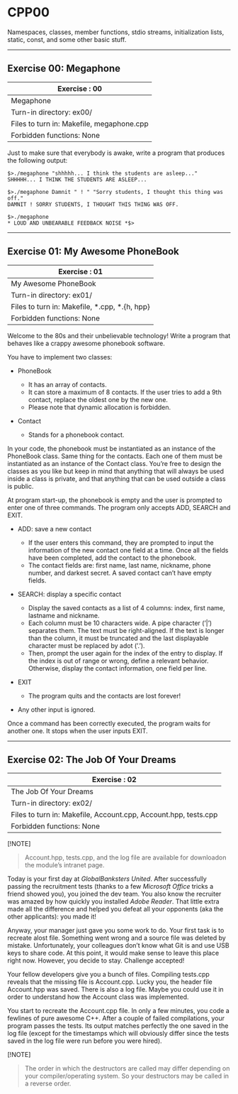 # CPP00

Namespaces, classes, member functions, stdio streams, initialization lists, static, const, and some other basic stuff.

---

## Exercise 00: Megaphone

| Exercise : 00 |
|-------------|
| Megaphone |
| Turn-in directory: ex00/ |
| Files to turn in: Makefile, megaphone.cpp |
| Forbidden functions: None |

Just to make sure that everybody is awake, write a program that produces the following output:

```
$>./megaphone "shhhhh... I think the students are asleep..."
SHHHHH... I THINK THE STUDENTS ARE ASLEEP...

$>./megaphone Damnit " ! " "Sorry students, I thought this thing was off."
DAMNIT ! SORRY STUDENTS, I THOUGHT THIS THING WAS OFF.

$>./megaphone
* LOUD AND UNBEARABLE FEEDBACK NOISE *$>
```

---

## Exercise 01: My Awesome PhoneBook

| Exercise : 01 |
|-------------|
| My Awesome PhoneBook |
| Turn-in directory: ex01/ |
| Files to turn in: Makefile, *.cpp, *.{h, hpp} |
| Forbidden functions: None |

Welcome to the 80s and their unbelievable technology! Write a program that behaves like a crappy awesome phonebook software.

You have to implement two classes:

- PhoneBook
	- It has an array of contacts.
	- It can store a maximum of 8 contacts. If the user tries to add a 9th contact, replace the oldest one by the new one.
	- Please note that dynamic allocation is forbidden.

- Contact
	- Stands for a phonebook contact.
	
In your code, the phonebook must be instantiated as an instance of the PhoneBook class. Same thing for the contacts. Each one of them must be instantiated as an instance of the Contact class. You’re free to design the classes as you like but keep in mind that anything that will always be used inside a class is private, and that anything that can be used outside a class is public.

At program start-up, the phonebook is empty and the user is prompted to enter one of three commands. The program only accepts ADD, SEARCH and EXIT.

- ADD: save a new contact
	- If the user enters this command, they are prompted to input the information of the new contact one field at a time. Once all the fields have been completed, add the contact to the phonebook.
	- The contact fields are: first name, last name, nickname, phone number, and darkest secret. A saved contact can’t have empty fields.
	
- SEARCH: display a specific contact
	- Display the saved contacts as a list of 4 columns: index, first name, lastname and nickname.
	- Each column must be 10 characters wide. A pipe character (’|’) separates them. The text must be right-aligned. If the text is longer than the column, it must be truncated and the last displayable character must be replaced by adot (’.’).
	- Then, prompt the user again for the index of the entry to display. If the index is out of range or wrong, define a relevant behavior. Otherwise, display the contact information, one field per line.
	
- EXIT
	- The program quits and the contacts are lost forever!
	
- Any other input is ignored.

Once a command has been correctly executed, the program waits for another one. It stops when the user inputs EXIT.

---

## Exercise 02: The Job Of Your Dreams

| Exercise : 02 |
|-------------|
| The Job Of Your Dreams |
| Turn-in directory: ex02/ |
| Files to turn in: Makefile, Account.cpp, Account.hpp, tests.cpp |
| Forbidden functions: None |

[!NOTE]
> Account.hpp, tests.cpp, and the log file are available for downloadon the module’s intranet page.

Today is your first day at *GlobalBanksters United*. After successfully passing the recruitment tests (thanks to a few *Microsoft Office* tricks a friend showed you), you joined the dev team. You also know the recruiter was amazed by how quickly you installed *Adobe Reader*. That little extra made all the difference and helped you defeat all your opponents (aka the other applicants): you made it!

Anyway, your manager just gave you some work to do. Your first task is to recreate alost file. Something went wrong and a source file was deleted by mistake. Unfortunately, your colleagues don’t know what Git is and use USB keys to share code. At this point, it would make sense to leave this place right now. However, you decide to stay. Challenge accepted!

Your fellow developers give you a bunch of files. Compiling tests.cpp reveals that the missing file is Account.cpp. Lucky you, the header file Account.hpp was saved. There is also a log file. Maybe you could use it in order to understand how the Account class was implemented.

You start to recreate the Account.cpp file. In only a few minutes, you code a fewlines of pure awesome C++. After a couple of failed compilations, your program passes the tests. Its output matches perfectly the one saved in the log file (except for the timestamps which will obviously differ since the tests saved in the log file were run before you were hired).

[!NOTE]
> The order in which the destructors are called may differ depending on your compiler/operating system. So your destructors may be called in a reverse order.